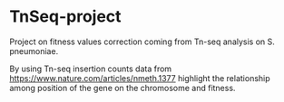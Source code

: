# TnSeq-project
Project on fitness values correction coming from Tn-seq analysis on S. pneumoniae.

By using Tn-seq insertion counts data from https://www.nature.com/articles/nmeth.1377 highlight the relationship among position of the gene on the chromosome and fitness.

